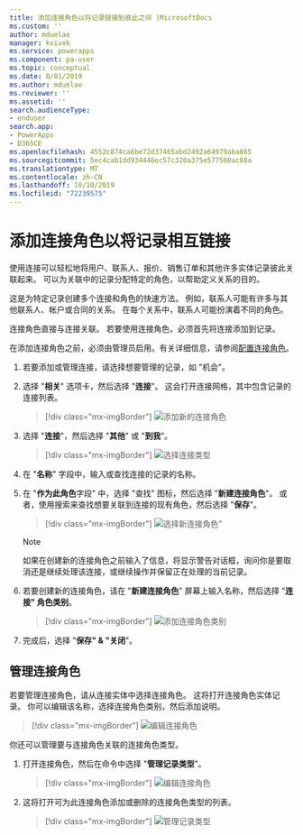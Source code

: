 ```yaml
---
title: 添加连接角色以将记录链接到彼此之间 |MicrosoftDocs
ms.custom: ''
author: mduelae
manager: kvivek
ms.service: powerapps
ms.component: pa-user
ms.topic: conceptual
ms.date: 8/01/2019
ms.author: mduelae
ms.reviewer: ''
ms.assetid: ''
search.audienceType:
- enduser
search.app:
- PowerApps
- D365CE
ms.openlocfilehash: 4552c874ca6be72d37465abd2492a64979aba865
ms.sourcegitcommit: 5ec4cab1dd934446ec57c320a375e577560ac88a
ms.translationtype: MT
ms.contentlocale: zh-CN
ms.lasthandoff: 10/10/2019
ms.locfileid: "72239575"
---
```

# <a name="add-a-connection-role-to-link-records-to-each-other"></a>添加连接角色以将记录相互链接

使用连接可以轻松地将用户、联系人、报价、销售订单和其他许多实体记录彼此关联起来。 可以为关联中的记录分配特定的角色，以帮助定义关系的目的。

这是为特定记录创建多个连接和角色的快速方法。 例如，联系人可能有许多与其他联系人、帐户或合同的关系。 在每个关系中，联系人可能扮演着不同的角色。

连接角色直接与连接关联。 若要使用连接角色，必须首先将连接添加到记录。

在添加连接角色之前，必须由管理员启用。有关详细信息，请参阅[配置连接角色](https://docs.microsoft.com/powerapps/maker/common-data-service/configure-connection-roles)。

1. 若要添加或管理连接，请选择想要管理的记录，如 "机会"。  
2. 选择 "**相关**" 选项卡，然后选择 "**连接**"。 这会打开连接网格，其中包含记录的连接列表。

    > [!div class="mx-imgBorder"]
    > ![添加新的连接角色](media/connection1.png "添加新的连接角色") 

3. 选择 "**连接**"，然后选择 "**其他**" 或 "**到我**"。

    > [!div class="mx-imgBorder"]
    > ![选择连接类型](media/connection2.png "选择连接类型") 
  
4. 在 "**名称**" 字段中，输入或查找连接的记录的名称。

5. 在 "**作为此角色**字段" 中，选择 "查找" 图标，然后选择 "**新建连接角色**"。 或者，使用搜索来查找想要关联到连接的现有角色，然后选择 "**保存**"。

    > [!div class="mx-imgBorder"]
    > ![选择新连接角色](media/connection3.png "选择 \"新建连接角色")"  

    > [!NOTE]
    > 如果在创建新的连接角色之前输入了信息，将显示警告对话框，询问你是要取消还是继续处理该连接，或继续操作并保留正在处理的当前记录。

6. 若要创建新的连接角色，请在 "**新建连接角色**" 屏幕上输入名称，然后选择 "**连接" 角色类别**。

    > [!div class="mx-imgBorder"]
    >  ![添加连接角色类别](media/connection4.png "添加连接角色类别") 

7. 完成后，选择 "**保存" & "关闭**"。

  
## <a name="manage-connection-roles"></a>管理连接角色

若要管理连接角色，请从连接实体中选择连接角色。 这将打开连接角色实体记录。  你可以编辑该名称，选择连接角色类别，然后添加说明。


   > [!div class="mx-imgBorder"]
   > ![编辑连接角色](media/connection7.png "Editconnection 角色") 
  
你还可以管理要与连接角色关联的连接角色类型。

1. 打开连接角色，然后在命令中选择 "**管理记录类型**"。 

    > [!div class="mx-imgBorder"]
    > ![编辑连接角色](media/connection5.png "Editconnection 角色") 
  

2. 这将打开可为此连接角色添加或删除的连接角色类型的列表。

    > [!div class="mx-imgBorder"]
    > ![管理记录类型](media/connection6.png "管理记录类型") 


